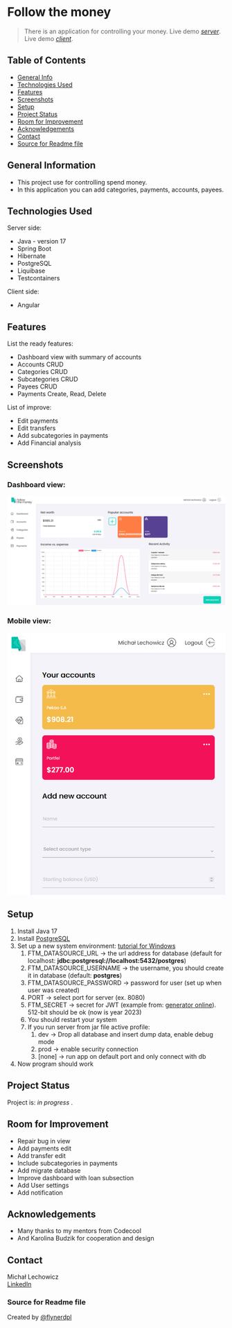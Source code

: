 # Follow the money
> There is an application for controlling your money. 
> Live demo [_server_](https://ftm-server-prod.up.railway.app).
> Live demo [_client_](https://ichal6.github.io/Follow-the-money-Client).

## Table of Contents
* [General Info](#general-information)
* [Technologies Used](#technologies-used)
* [Features](#features)
* [Screenshots](#screenshots)
* [Setup](#setup)
* [Project Status](#project-status)
* [Room for Improvement](#room-for-improvement)
* [Acknowledgements](#acknowledgements)
* [Contact](#contact)
* [Source for Readme file](#Source-for-Readme-file)
<!-- * [License](#license) -->


## General Information
- This project use for controlling spend money. 
- In this application you can add categories, payments, accounts, payees.

## Technologies Used
Server side:
- Java - version 17
- Spring Boot
- Hibernate
- PostgreSQL
- Liquibase
- Testcontainers

Client side:
- Angular


## Features
List the ready features:
- Dashboard view with summary of accounts
- Accounts CRUD
- Categories CRUD
- Subcategories CRUD
- Payees CRUD
- Payments Create, Read, Delete

List of improve:
- Edit payments
- Edit transfers
- Add subcategories in payments
- Add Financial analysis


## Screenshots
### Dashboard view:
![Dashboard](./img/dashboard.png)

### Mobile view:
![Mobile](./img/mobile.png)


## Setup
1. Install Java 17
2. Install [PostgreSQL](https://www.postgresql.org/download/) 
3. Set up a new system environment: [tutorial for Windows](https://docs.oracle.com/en/database/oracle/machine-learning/oml4r/1.5.1/oread/creating-and-modifying-environment-variables-on-windows.html)
   1. FTM_DATASOURCE_URL -> the url address for database (default for localhost: **jdbc:postgresql://localhost:5432/postgres**)
   2. FTM_DATASOURCE_USERNAME -> the username, you should create it in database (default: **postgres**)
   3. FTM_DATASOURCE_PASSWORD -> password for user (set up when user was created)
   4. PORT -> select port for server (ex. 8080)
   5. FTM_SECRET -> secret for JWT (example from: [generator online](https://www.allkeysgenerator.com/random/security-encryption-key-generator.aspx)). 512-bit should be ok (now is year 2023)
   6. You should restart your system
   7. If you run server from jar file active profile:
      1. dev -> Drop all database and insert dump data, enable debug mode 
      2. prod -> enable security connection
      3. [none] -> run app on default port and only connect with db
4. Now program should work

## Project Status
Project is: _in progress_ .


## Room for Improvement

- Repair bug in view
- Add payments edit
- Add transfer edit
- Include subcategories in payments
- Add migrate database
- Improve dashboard with loan subsection
- Add User settings
- Add notification


## Acknowledgements
- Many thanks to my mentors from Codecool
- And Karolina Budzik for cooperation and design


## Contact
Michał Lechowicz <br />
[LinkedIn](https://www.linkedin.com/in/micha%C5%82-lechowicz/)

### Source for Readme file
Created by [@flynerdpl](https://www.flynerd.pl/)


<!-- Optional -->
<!-- ## License -->
<!-- This project is open source and available under the [... License](). -->

<!-- You don't have to include all sections - just the one's relevant to your project -->
